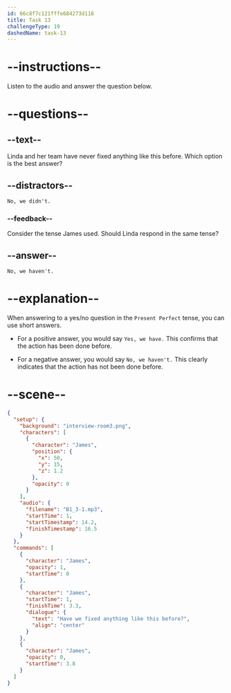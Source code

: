 ```yaml
---
id: 66c8f7c121fffe684273d118
title: Task 13
challengeType: 19
dashedName: task-13
---
```

<!-- (Audio) James: Have we fixed anything like this before? -->

<!-- SPEAKING -->

# --instructions--

Listen to the audio and answer the question below.

# --questions--

## --text--

Linda and her team have never fixed anything like this before. Which option is the best answer?

## --distractors--

`No, we didn't.`

### --feedback--

Consider the tense James used. Should Linda respond in the same tense?

## --answer--

`No, we haven't.`

# --explanation--

When answering to a yes/no question in the `Present Perfect` tense, you can use short answers.

- For a positive answer, you would say `Yes, we have.` This confirms that the action has been done before.

- For a negative answer, you would say `No, we haven't.` This clearly indicates that the action has not been done before.

# --scene--

```json
{
  "setup": {
    "background": "interview-room3.png",
    "characters": [
      {
        "character": "James",
        "position": {
          "x": 50,
          "y": 15,
          "z": 1.2
        },
        "opacity": 0
      }
    ],
    "audio": {
      "filename": "B1_3-1.mp3",
      "startTime": 1,
      "startTimestamp": 14.2,
      "finishTimestamp": 16.5
    }
  },
  "commands": [
    {
      "character": "James",
      "opacity": 1,
      "startTime": 0
    },
    {
      "character": "James",
      "startTime": 1,
      "finishTime": 3.3,
      "dialogue": {
        "text": "Have we fixed anything like this before?",
        "align": "center"
      }
    },
    {
      "character": "James",
      "opacity": 0,
      "startTime": 3.8
    }
  ]
}
```

